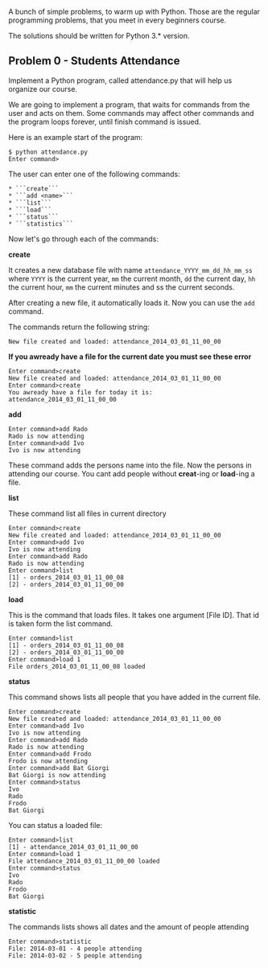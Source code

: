A bunch of simple problems, to warm up with Python. Those are the regular programming problems, that you meet in every beginners course.

The solutions should be written for Python 3.* version.


## Problem 0 - Students Attendance

Implement a Python program, called attendance.py that will help us organize our course.

We are going to implement a program, that waits for commands from the user and acts on them. Some commands may affect other commands and the program loops forever, until finish command is issued.

Here is an example start of the program:

```
$ python attendance.py
Enter command>
```

The user can enter one of the following commands:

```
* ```create```
* ```add <name>```
* ```list``` 
* ```load```
* ```status```
* ```statistics```
```

Now let's go through each of the commands:

__create__

It creates a new database file with name ``` attendance_YYYY_mm_dd_hh_mm_ss ``` where ```YYYY``` is the current year, ```mm``` the current month, ```dd``` the current day, ```hh``` the current hour, ```mm``` the current minutes and ss the current seconds.

After creating a new file, it automatically loads it. Now you can use the ```add``` command.

The commands return the following string:
```
New file created and loaded: attendance_2014_03_01_11_00_00
```
__If you awready have a file for the current date you must see these error__

```
Enter command>create
New file created and loaded: attendance_2014_03_01_11_00_00
Enter command>create
You awready have a file for today it is: attendance_2014_03_01_11_00_00
```

__add__

```
Enter command>add Rado 
Rado is now attending
Enter command>add Ivo 
Ivo is now attending
```

These command adds the persons name into the file. Now the persons in attending our course. You cant add people without __creat__-ing or __load__-ing a file.

__list__

These command list all files in current directory

```
Enter command>create
New file created and loaded: attendance_2014_03_01_11_00_00
Enter command>add Ivo
Ivo is now attending
Enter command>add Rado
Rado is now attending
Enter command>list
[1] - orders_2014_03_01_11_00_08
[2] - orders_2014_03_01_11_00_00
```

__load__ 

This is the command that loads files. It takes one argument [File ID]. That id is taken form the list command.

```
Enter command>list
[1] - orders_2014_03_01_11_00_08
[2] - orders_2014_03_01_11_00_00
Enter command>load 1
File orders_2014_03_01_11_00_08 loaded
```


__status__

This command shows lists all people that you have added in the current file.

```
Enter command>create
New file created and loaded: attendance_2014_03_01_11_00_00
Enter command>add Ivo
Ivo is now attending
Enter command>add Rado
Rado is now attending
Enter command>add Frodo
Frodo is now attending
Enter command>add Bat Giorgi
Bat Giorgi is now attending
Enter command>status
Ivo
Rado
Frodo
Bat Giorgi
```

You can status a loaded file:

```
Enter command>list
[1] - attendance_2014_03_01_11_00_00
Enter command>load 1
File attendance_2014_03_01_11_00_00 loaded
Enter command>status
Ivo
Rado
Frodo
Bat Giorgi
```

__statistic__

The commands lists shows all dates and the amount of people attending

```
Enter command>statistic
File: 2014-03-01 - 4 people attending
File: 2014-03-02 - 5 people attending
```